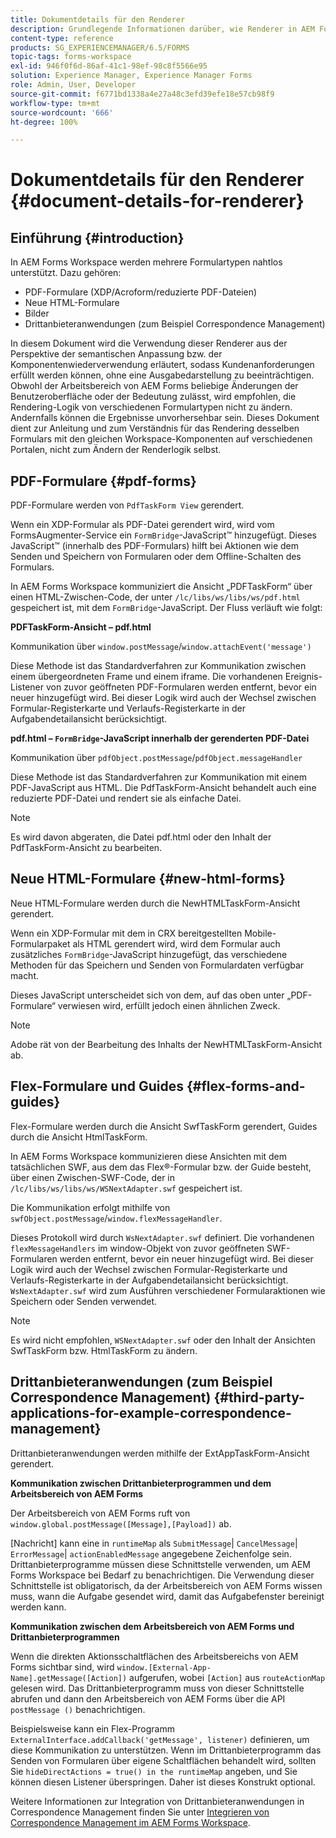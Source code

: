 ```yaml
---
title: Dokumentdetails für den Renderer
description: Grundlegende Informationen darüber, wie Renderer in AEM Forms Workspace die verschiedenen unterstützten Formular- und Dateitypen wiedergeben.
content-type: reference
products: SG_EXPERIENCEMANAGER/6.5/FORMS
topic-tags: forms-workspace
exl-id: 946f0f6d-86af-41c1-98ef-98c8f5566e95
solution: Experience Manager, Experience Manager Forms
role: Admin, User, Developer
source-git-commit: f6771bd1338a4e27a48c3efd39efe18e57cb98f9
workflow-type: tm+mt
source-wordcount: '666'
ht-degree: 100%

---
```


# Dokumentdetails für den Renderer {#document-details-for-renderer}

## Einführung {#introduction}

In AEM Forms Workspace werden mehrere Formulartypen nahtlos unterstützt. Dazu gehören:

* PDF-Formulare (XDP/Acroform/reduzierte PDF-Dateien)
* Neue HTML-Formulare
* Bilder
* Drittanbieteranwendungen (zum Beispiel Correspondence Management)

In diesem Dokument wird die Verwendung dieser Renderer aus der Perspektive der semantischen Anpassung bzw. der Komponentenwiederverwendung erläutert, sodass Kundenanforderungen erfüllt werden können, ohne eine Ausgabedarstellung zu beeinträchtigen. Obwohl der Arbeitsbereich von AEM Forms beliebige Änderungen der Benutzeroberfläche oder der Bedeutung zulässt, wird empfohlen, die Rendering-Logik von verschiedenen Formulartypen nicht zu ändern. Andernfalls können die Ergebnisse unvorhersehbar sein. Dieses Dokument dient zur Anleitung und zum Verständnis für das Rendering desselben Formulars mit den gleichen Workspace-Komponenten auf verschiedenen Portalen, nicht zum Ändern der Renderlogik selbst.

## PDF-Formulare {#pdf-forms}

PDF-Formulare werden von `PdfTaskForm View` gerendert.

Wenn ein XDP-Formular als PDF-Datei gerendert wird, wird vom FormsAugmenter-Service ein `FormBridge`-JavaScript™ hinzugefügt. Dieses JavaScript™ (innerhalb des PDF-Formulars) hilft bei Aktionen wie dem Senden und Speichern von Formularen oder dem Offline-Schalten des Formulars.

In AEM Forms Workspace kommuniziert die Ansicht „PDFTaskForm“ über einen HTML-Zwischen-Code, der unter `/lc/libs/ws/libs/ws/pdf.html` gespeichert ist, mit dem `FormBridge`-JavaScript. Der Fluss verläuft wie folgt:

**PDFTaskForm-Ansicht – pdf.html**

Kommunikation über `window.postMessage`/`window.attachEvent('message')`

Diese Methode ist das Standardverfahren zur Kommunikation zwischen einem übergeordneten Frame und einem iframe. Die vorhandenen Ereignis-Listener von zuvor geöffneten PDF-Formularen werden entfernt, bevor ein neuer hinzugefügt wird. Bei dieser Logik wird auch der Wechsel zwischen Formular-Registerkarte und Verlaufs-Registerkarte in der Aufgabendetailansicht berücksichtigt.

**pdf.html – `FormBridge`-JavaScript innerhalb der gerenderten PDF-Datei**

Kommunikation über `pdfObject.postMessage`/`pdfObject.messageHandler`

Diese Methode ist das Standardverfahren zur Kommunikation mit einem PDF-JavaScript aus HTML. Die PdfTaskForm-Ansicht behandelt auch eine reduzierte PDF-Datei und rendert sie als einfache Datei.

>[!NOTE]
>
>Es wird davon abgeraten, die Datei pdf.html oder den Inhalt der PdfTaskForm-Ansicht zu bearbeiten.

## Neue HTML-Formulare {#new-html-forms}

Neue HTML-Formulare werden durch die NewHTMLTaskForm-Ansicht gerendert.

Wenn ein XDP-Formular mit dem in CRX bereitgestellten Mobile-Formularpaket als HTML gerendert wird, wird dem Formular auch zusätzliches `FormBridge`-JavaScript hinzugefügt, das verschiedene Methoden für das Speichern und Senden von Formulardaten verfügbar macht.

Dieses JavaScript unterscheidet sich von dem, auf das oben unter „PDF-Formulare“ verwiesen wird, erfüllt jedoch einen ähnlichen Zweck.

>[!NOTE]
>
>Adobe rät von der Bearbeitung des Inhalts der NewHTMLTaskForm-Ansicht ab.

## Flex-Formulare und Guides {#flex-forms-and-guides}

Flex-Formulare werden durch die Ansicht SwfTaskForm gerendert, Guides durch die Ansicht HtmlTaskForm.

In AEM Forms Workspace kommunizieren diese Ansichten mit dem tatsächlichen SWF, aus dem das Flex®-Formular bzw. der Guide besteht, über einen Zwischen-SWF-Code, der in `/lc/libs/ws/libs/ws/WSNextAdapter.swf` gespeichert ist.

Die Kommunikation erfolgt mithilfe von `swfObject.postMessage`/`window.flexMessageHandler`.

Dieses Protokoll wird durch `WsNextAdapter.swf` definiert. Die vorhandenen `flexMessageHandlers` im window-Objekt von zuvor geöffneten SWF-Formularen werden entfernt, bevor ein neuer hinzugefügt wird. Bei dieser Logik wird auch der Wechsel zwischen Formular-Registerkarte und Verlaufs-Registerkarte in der Aufgabendetailansicht berücksichtigt. `WsNextAdapter.swf` wird zum Ausführen verschiedener Formularaktionen wie Speichern oder Senden verwendet.

>[!NOTE]
>
>Es wird nicht empfohlen, `WSNextAdapter.swf` oder den Inhalt der Ansichten SwfTaskForm bzw. HtmlTaskForm zu ändern.

## Drittanbieteranwendungen (zum Beispiel Correspondence Management) {#third-party-applications-for-example-correspondence-management}

Drittanbieteranwendungen werden mithilfe der ExtAppTaskForm-Ansicht gerendert.

**Kommunikation zwischen Drittanbieterprogrammen und dem Arbeitsbereich von AEM Forms**

Der Arbeitsbereich von AEM Forms ruft von `window.global.postMessage([Message],[Payload])` ab.

[Nachricht] kann eine in `runtimeMap` als `SubmitMessage`| `CancelMessage`| `ErrorMessage`| `actionEnabledMessage` angegebene Zeichenfolge sein. Drittanbieterprogramme müssen diese Schnittstelle verwenden, um AEM Forms Workspace bei Bedarf zu benachrichtigen. Die Verwendung dieser Schnittstelle ist obligatorisch, da der Arbeitsbereich von AEM Forms wissen muss, wann die Aufgabe gesendet wird, damit das Aufgabefenster bereinigt werden kann.

**Kommunikation zwischen dem Arbeitsbereich von AEM Forms und Drittanbieterprogrammen**

Wenn die direkten Aktionsschaltflächen des Arbeitsbereichs von AEM Forms sichtbar sind, wird `window.[External-App-Name].getMessage([Action])` aufgerufen, wobei `[Action]` aus `routeActionMap` gelesen wird. Das Drittanbieterprogramm muss von dieser Schnittstelle abrufen und dann den Arbeitsbereich von AEM Forms über die API `postMessage ()` benachrichtigen.

Beispielsweise kann ein Flex-Programm `ExternalInterface.addCallback('getMessage', listener)` definieren, um diese Kommunikation zu unterstützen. Wenn im Drittanbieterprogramm das Senden von Formularen über eigene Schaltflächen behandelt wird, sollten Sie `hideDirectActions = true() in the runtimeMap` angeben, und Sie können diesen Listener überspringen. Daher ist dieses Konstrukt optional.

Weitere Informationen zur Integration von Drittanbieteranwendungen in Correspondence Management finden Sie unter [Integrieren von Correspondence Management im AEM Forms Workspace](/help/forms/using/integrating-correspondence-management-html-workspace.md).
